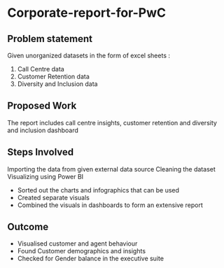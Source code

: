 # Corporate-report-for-PwC

## Problem statement

Given unorganized datasets in the form of excel sheets : 
1) Call Centre data
2) Customer Retention data
3) Diversity and Inclusion data 

## Proposed Work

The report includes call centre insights, customer retention and diversity and inclusion dashboard

## Steps Involved

Importing the data from given external data source
Cleaning the dataset
Visualizing using Power BI
- Sorted out the charts and infographics that can be used
- Created separate visuals
- Combined the visuals in dashboards to form an extensive report

## Outcome

- Visualised customer and agent behaviour
- Found Customer demographics and insights
- Checked for Gender balance in the executive suite


